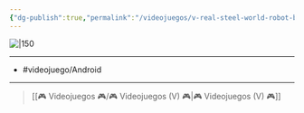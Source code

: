 ```yaml
---
{"dg-publish":true,"permalink":"/videojuegos/v-real-steel-world-robot-boxing/"}
---
```



![|150](https://images.igdb.com/igdb/image/upload/t_cover_big/co3dn6.jpg)

---

- #videojuego/Android 

---

> [[🎮 Videojuegos 🎮/🎮 Videojuegos (V) 🎮\|🎮 Videojuegos (V) 🎮]]